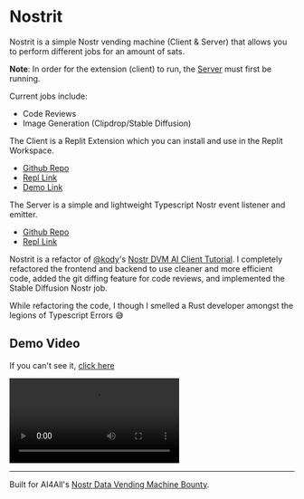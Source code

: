 # Nostrit

Nostrit is a simple Nostr vending machine (Client & Server) that allows you to perform different jobs for an amount of sats.

**Note**: In order for the extension (client) to run, the [Server](https://replit.com/@IroncladDev/NostritServer) must first be running.

Current jobs include:
 - Code Reviews
 - Image Generation (Clipdrop/Stable Diffusion)

The Client is a Replit Extension which you can install and use in the Replit Workspace.
 - [Github Repo](https://github.com/IroncladDev/NostrCodeRev)
 - [Repl Link](https://replit.com/@IroncladDev/Nostrit)
 - [Demo Link](https://replit.com/extension/@IroncladDev/88c127f7-dbda-442c-b080-34d42944c086)

The Server is a simple and lightweight Typescript Nostr event listener and emitter.
 - [Github Repo](https://github.com/IroncladDev/NostritServer)
 - [Repl Link](https://replit.com/@IroncladDev/NostritServer)

Nostrit is a refactor of [@kody](https://replit.com/@kody)'s [Nostr DVM AI Client Tutorial](https://replit.com/@kody/Tutorial-for-AI-Nostr-DVM-Client-and-Service-Bounties).  I completely refactored the frontend and backend to use cleaner and more efficient code, added the git diffing feature for code reviews, and implemented the Stable Diffusion Nostr job.

While refactoring the code, I though I smelled a Rust developer amongst the legions of Typescript Errors 😅

## Demo Video 

If you can't see it, [click here](https://cdn.discordapp.com/attachments/963507913660440726/1135983105413500999/Nostrit-demo.mp4)

![Demo Video](https://cdn.discordapp.com/attachments/963507913660440726/1135983105413500999/Nostrit-demo.mp4)

---

Built for AI4All's [Nostr Data Vending Machine Bounty](https://replit.com/bounties/@Fedi/35-ai4all-build-a-no).
